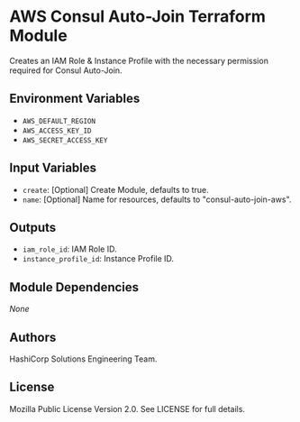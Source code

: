 # AWS Consul Auto-Join Terraform Module

Creates an IAM Role & Instance Profile with the necessary permission required for Consul Auto-Join.

## Environment Variables

- `AWS_DEFAULT_REGION`
- `AWS_ACCESS_KEY_ID`
- `AWS_SECRET_ACCESS_KEY`

## Input Variables

- `create`: [Optional] Create Module, defaults to true.
- `name`: [Optional] Name for resources, defaults to "consul-auto-join-aws".

## Outputs

- `iam_role_id`: IAM Role ID.
- `instance_profile_id`: Instance Profile ID.

## Module Dependencies

_None_

## Authors

HashiCorp Solutions Engineering Team.

## License

Mozilla Public License Version 2.0. See LICENSE for full details.
